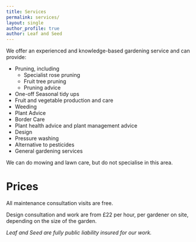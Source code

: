 ```yaml
---
title: Services
permalink: services/
layout: single
author_profile: true
author: Leaf and Seed
---
```

We offer an experienced and knowledge-based gardening service and can provide:

  * Pruning, including 
    * Specialist rose pruning
    * Fruit tree pruning 
    * Pruning advice
  * One-off Seasonal tidy ups
  * Fruit and vegetable production and care
  * Weeding
  * Plant Advice
  * Border Care
  * Plant health advice and plant management advice
  * Design
  * Pressure washing
  * Alternative to pesticides
  * General gardening services

We can do mowing and lawn care, but do not specialise in this area.

# Prices
All maintenance consultation visits are free.

Design consultation and work are from £22 per hour, per gardener on site, depending on the size of the garden.

*Leaf and Seed are fully public liability insured for our work.*

